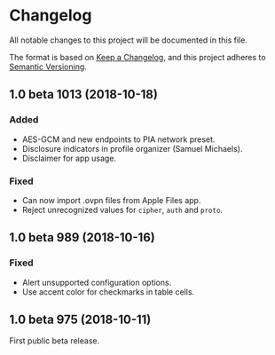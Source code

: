 # Changelog

All notable changes to this project will be documented in this file.

The format is based on [Keep a Changelog](https://keepachangelog.com/en/1.0.0/),
and this project adheres to [Semantic Versioning](https://semver.org/spec/v2.0.0.html).

## 1.0 beta 1013 (2018-10-18)

### Added

- AES-GCM and new endpoints to PIA network preset.
- Disclosure indicators in profile organizer (Samuel Michaels).
- Disclaimer for app usage.

### Fixed

- Can now import .ovpn files from Apple Files app.
- Reject unrecognized values for `cipher`, `auth` and `proto`.

## 1.0 beta 989 (2018-10-16)

### Fixed

- Alert unsupported configuration options.
- Use accent color for checkmarks in table cells.

## 1.0 beta 975 (2018-10-11)

First public beta release.
